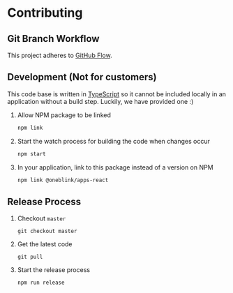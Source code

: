 # Contributing

## Git Branch Workflow

This project adheres to [GitHub Flow](https://guides.github.com/introduction/flow/).

## Development (Not for customers)

This code base is written in [TypeScript](https://www.typescriptlang.org/) so it cannot be included locally in an application without a build step. Luckily, we have provided one :)

1. Allow NPM package to be linked

   ```sh
   npm link
   ```

1. Start the watch process for building the code when changes occur

   ```sh
   npm start
   ```

1. In your application, link to this package instead of a version on NPM

   ```sh
   npm link @oneblink/apps-react
   ```

## Release Process

1. Checkout `master`

   ```
   git checkout master
   ```

1. Get the latest code

   ```
   git pull
   ```

1. Start the release process

   ```
   npm run release
   ```
